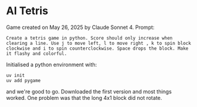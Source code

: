 # AI Tetris

Game created on May 26, 2025 by Claude Sonnet 4. Prompt:

```text
Create a tetris game in python. Score should only increase when clearing a line. Use j to move left, l to move right , k to spin block clockwise and i to spin counterclockwise. Space drops the block. Make it flashy and colorful.
```

Initialised a python environment with:

```fish
uv init
uv add pygame
```

and we're good to go. Downloaded the first version and most things worked. One
problem was that the long 4x1 block did not rotate.